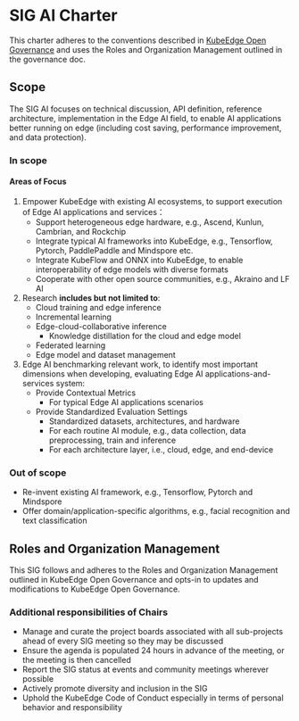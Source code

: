 # SIG AI Charter

This charter adheres to the conventions described in [KubeEdge Open Governance](https://github.com/kubeedge/community/blob/master/GOVERNANCE.md) and uses the Roles and Organization Management outlined in the governance doc.

## Scope

The SIG AI focuses on technical discussion, API definition, reference architecture, implementation in the Edge AI field, to enable AI applications better running on edge (including cost saving, performance improvement, and data protection).
    
### In scope
#### Areas of Focus
1. Empower KubeEdge with existing AI ecosystems, to support execution of Edge AI applications and services：
    - Support heterogeneous edge hardware, e.g., Ascend, Kunlun, Cambrian, and Rockchip
    - Integrate typical AI frameworks into KubeEdge, e.g., Tensorflow, Pytorch, PaddlePaddle and Mindspore etc.
    - Integrate KubeFlow and ONNX into KubeEdge, to enable interoperability of edge models with diverse formats
    - Cooperate with other open source communities, e.g., Akraino and LF AI
1. Research **includes but not limited to**:
    - Cloud training and edge inference
    - Incremental learning
    - Edge-cloud-collaborative inference
        - Knowledge distillation for the cloud and edge model
    - Federated learning 
    - Edge model and dataset management
1. Edge AI benchmarking relevant work, to identify most important dimensions when developing, evaluating Edge AI applications-and-services system:
    - Provide Contextual Metrics
        - For typical Edge AI applications scenarios
    - Provide Standardized Evaluation Settings
        - Standardized datasets, architectures, and hardware
        - For each routine AI module, e.g., data collection, data preprocessing, train and inference 
        - For each architecture layer, i.e., cloud, edge, and end-device 
### Out of scope
- Re-invent existing AI framework, e.g., Tensorflow, Pytorch and Mindspore
- Offer domain/application-specific algorithms, e.g., facial recognition and text classification


## Roles and Organization Management

This SIG follows and adheres to the Roles and Organization Management outlined in KubeEdge Open Governance and opts-in to updates and modifications to KubeEdge Open Governance.

### Additional responsibilities of Chairs

- Manage and curate the project boards associated with all sub-projects ahead of every SIG meeting so they may be discussed
- Ensure the agenda is populated 24 hours in advance of the meeting, or the meeting is then cancelled
- Report the SIG status at events and community meetings wherever possible
- Actively promote diversity and inclusion in the SIG
- Uphold the KubeEdge Code of Conduct especially in terms of personal behavior and responsibility